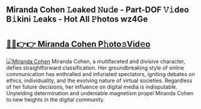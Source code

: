 ## Miranda Cohen 𝙻eaked 𝙽u𝚍e - Part-DOF 𝚅𝚒deo B𝚒kini 𝙻eaks - Hot All 𝙿hotos wz4Ge

# <h2><a href="http://ld0sglk.urlbe.top/?page=Miranda+Cohen">🔗🔗👉👉 Miranda Cohen P𝚑oto𝚜Vid𝚎o</a></h2>

[![Miranda Cohen](https://i.imgur.com/eBuTRDB.gif)](http://ld0sglk.urlbe.top/?page=Miranda+Cohen)
Miranda Cohen, a multifaceted and divisive character, defies straightforward classification. Her groundbreaking style of online communication has enthralled and infuriated spectators, igniting debates on ethics, individuality, and the evolving nature of virtual societies. Regardless of her future decisions, her influence on digital media is indisputable. Unyielding determination and undeniable magnetism propel Miranda Cohen to new heights in the digital community.
